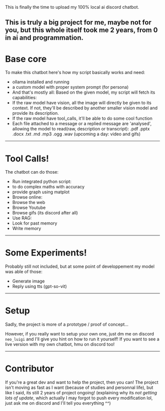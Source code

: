 This is finally the time to upload my 100% local ai discord chatbot.

This is truly a big project for me, maybe not for you, but this whole itself took me 2 years, from 0 in ai and programmation.
---
# Base core

To make this chatbot here's how my script basically works and need:

- ollama installed and running
- a custom model with proper system prompt (for persona)
- And that's mostly all:
Based on the given model, my script will fetch its capabilities:
- If the raw model have vision, all the image will directly be given to its context. If not, they'll be described by another smaller vision model and provide its description.
- If the raw model have tool_calls, it'll be able to do some cool function
- Each file attached to a message or a replied message are 'analysed', allowing the model to read(raw, description or transcript): .pdf .pptx .docx .txt .md .mp3 .ogg .wav (upcoming a day: video and gifs)

---
# Tool Calls!

The chatbot can do those:
- Run integrated python script:
 - to do complex maths with accuracy
 - provide graph using matplot
- Browse online:
 - Browse the web
 - Browse Youtube
 - Browse gifs (its discord after all)
- Use RAG:
 - Look for past memory
 - Write memory
---
# Some Experiments!

Probably still not included, but at some point of developpement my model was able of those:
- Generate image
- Reply using tts (gpt-so-vit)

---
# Setup

Sadly, the project is more of a prototype / proof of concept...

However, if you really want to setup your own one, just dm me on discord `neo_luigi` and I'll give you hint on how to run it yourself!
If you want to see a live version with my own chatbot, hmu on discord too!

---
# Contributor

If you're a great dev and want to help the project, then you can! The project isn't moving as fast as I want (because of studies and personnal life), but like I said, its still 2 years of project ongoing!
(explaining why its *not getting lots of update*, which actually I may forgot to push every modification lol, just ask me on discord and I'll tell you everything ^^)

